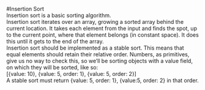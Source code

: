 #Insertion Sort
<br />
Insertion sort is a basic sorting algorithm.
<br />
Insertion sort iterates over an array, growing a sorted array behind the current location. It takes each element from the input and finds the spot, up to the current point, where that element belongs (in constant space). It does this until it gets to the end of the array.
<br />
Insertion sort should be implemented as a stable sort. This means that equal elements
should retain their relative order. Numbers, as primitives, give us no way to check this,
so we’ll be sorting objects with a value field, on which they will be sorted, like so:
<br />
[{value: 10}, {value: 5, order: 1}, {value: 5, order: 2}]
<br />
A stable sort must return {value: 5, order: 1}, {value:5, order: 2} in that order.

